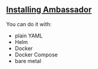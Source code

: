 ## [Installing Ambassador](https://www.getambassador.io/user-guide/install)

You can do it with:
* plain YAML
* Helm
* Docker
* Docker Compose
* bare metal
